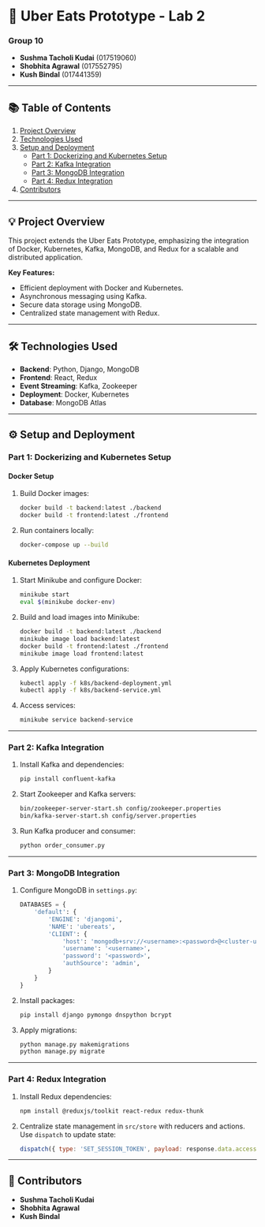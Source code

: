 
# 🚀 Uber Eats Prototype - Lab 2

### **Group 10**
- **Sushma Tacholi Kudai** (017519060)  
- **Shobhita Agrawal** (017552795)  
- **Kush Bindal** (017441359)  

---

## 📚 Table of Contents
1. [Project Overview](#project-overview)  
2. [Technologies Used](#technologies-used)  
3. [Setup and Deployment](#setup-and-deployment)  
   - [Part 1: Dockerizing and Kubernetes Setup](#part-1-dockerizing-and-kubernetes-setup)  
   - [Part 2: Kafka Integration](#part-2-kafka-integration)  
   - [Part 3: MongoDB Integration](#part-3-mongodb-integration)  
   - [Part 4: Redux Integration](#part-4-redux-integration)  
4. [Contributors](#contributors)  

---

## 💡 Project Overview
This project extends the Uber Eats Prototype, emphasizing the integration of Docker, Kubernetes, Kafka, MongoDB, and Redux for a scalable and distributed application.

**Key Features:**
- Efficient deployment with Docker and Kubernetes.
- Asynchronous messaging using Kafka.
- Secure data storage using MongoDB.
- Centralized state management with Redux.

---

## 🛠️ Technologies Used
- **Backend**: Python, Django, MongoDB  
- **Frontend**: React, Redux  
- **Event Streaming**: Kafka, Zookeeper  
- **Deployment**: Docker, Kubernetes  
- **Database**: MongoDB Atlas  

---

## ⚙️ Setup and Deployment

### **Part 1: Dockerizing and Kubernetes Setup**

#### **Docker Setup**
1. Build Docker images:
   ```bash
   docker build -t backend:latest ./backend
   docker build -t frontend:latest ./frontend
   ```
2. Run containers locally:
   ```bash
   docker-compose up --build
   ```

#### **Kubernetes Deployment**
1. Start Minikube and configure Docker:
   ```bash
   minikube start
   eval $(minikube docker-env)
   ```
2. Build and load images into Minikube:
   ```bash
   docker build -t backend:latest ./backend
   minikube image load backend:latest
   docker build -t frontend:latest ./frontend
   minikube image load frontend:latest
   ```
3. Apply Kubernetes configurations:
   ```bash
   kubectl apply -f k8s/backend-deployment.yml
   kubectl apply -f k8s/backend-service.yml
   ```
4. Access services:
   ```bash
   minikube service backend-service
   ```

---

### **Part 2: Kafka Integration**
1. Install Kafka and dependencies:
   ```bash
   pip install confluent-kafka
   ```
2. Start Zookeeper and Kafka servers:
   ```bash
   bin/zookeeper-server-start.sh config/zookeeper.properties
   bin/kafka-server-start.sh config/server.properties
   ```
3. Run Kafka producer and consumer:
   ```bash
   python order_consumer.py
   ```

---

### **Part 3: MongoDB Integration**
1. Configure MongoDB in `settings.py`:
   ```python
   DATABASES = {
       'default': {
           'ENGINE': 'djangomi',
           'NAME': 'ubereats',
           'CLIENT': {
               'host': 'mongodb+srv://<username>:<password>@<cluster-url>/ubereats',
               'username': '<username>',
               'password': '<password>',
               'authSource': 'admin',
           }
       }
   }
   ```
2. Install packages:
   ```bash
   pip install django pymongo dnspython bcrypt
   ```
3. Apply migrations:
   ```bash
   python manage.py makemigrations
   python manage.py migrate
   ```

---

### **Part 4: Redux Integration**
1. Install Redux dependencies:
   ```bash
   npm install @reduxjs/toolkit react-redux redux-thunk
   ```
2. Centralize state management in `src/store` with reducers and actions. Use `dispatch` to update state:
   ```javascript
   dispatch({ type: 'SET_SESSION_TOKEN', payload: response.data.access });
   ```

---

## 🤝 Contributors
- **Sushma Tacholi Kudai**  
- **Shobhita Agrawal**  
- **Kush Bindal**  
